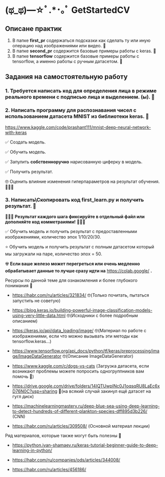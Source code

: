 # (ಥ_ಥ)━☆ﾟ.*･｡ﾟ GetStartedCV 

## Описане практик 
1. В папке **first_pr** содержаться подсказки как сделать ту или иную операцию над изображениями или видео. 📁
2. В папке **second_pr** содержится базовые примеры работы с keras. 📁
3. В папке **tensorflow** содержится базовые примеры работы с tensorflow, а именно работы с ручным датасетом. 📁

## Задания на самостоятельную работу 

### 1. Требуется написать код для определения лица в режиме реального времени **с подписью лица** и выделением. (ы). 📖

### 2. Написать программу для распознавания чисел с использованием датасета MNIST из библиотеки keras. 📖

https://www.kaggle.com/code/prashant111/mnist-deep-neural-network-with-keras

✅ Создать модель.

✅ Обучить модель.

✅ Запулить **собственноручно** нарисованную циферку в модель.

✅ Получить результат.

🤓 Оценить влияние изменения гиперпараметров на результат обучения. 👨🏻‍💻

### 3. Написать\Скопировать код **first_learn.py** и получить результат. 📖

👨🏻‍💻 **Результат каждого шага фиксируйте в отдельный файл или дополняйте код комметраиями!** 👨🏻‍💻

✅ Обучить модель и получить результат с предоставленными изображениями, количество эпох 1/10/20/30.

⭐ Обучить модель и получить результат с полным датасетом который мы загружали на паре, количество эпох = 50. 

☢️ **Если ваше железо может перегреться или очень медленно обрабатывает данные то лучше сразу идти на** https://colab.google/ **.**

Ресурсы по данной теме для ознакомления и более глубокого понимания 📖 

- https://habr.com/ru/articles/321834/ 🤓(Только почитать, пытаться запустить не советую)

- https://blog.keras.io/building-powerful-image-classification-models-using-very-little-data.html 🤓(Исходники с более подробным описанием)

- https://keras.io/api/data_loading/image/ 🤓(Материал по работе с изображениями, если что можно вызывать эти методы как tensorflow.keras...)

- https://www.tensorflow.org/api_docs/python/tf/keras/preprocessing/image/ImageDataGenerator 🤓(Описание ImageDataGenerator)

- https://www.kaggle.com/c/dogs-vs-cats (Загрузка датасета, если возникают проблемы можете попросить одногруппников вам помочь 🙂)

- https://drive.google.com/drive/folders/14IQTUwpINc0J1oqsqRU8LaEc6xD76N0C?usp=sharing 📖(на всякий случай закинул ещё датасет на гугл диск)

- https://machinelearningmastery.ru/deep-blue-sea-using-deep-learning-to-detect-hundreds-of-different-plankton-species-dff895d3b226/ (CNN)

- https://habr.com/ru/articles/309508/ (Основной материал лекции)

Ряд материалов, которые также могут быть полезны 📖

- https://python.ivan-shamaev.ru/keras-tutorial-beginner-guide-to-deep-learning-in-python/

- https://habr.com/ru/companies/ods/articles/344008/

- https://habr.com/ru/articles/456186/

